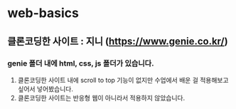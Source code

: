 # web-basics
## 클론코딩한 사이트 : 지니 (https://www.genie.co.kr/)
### genie 폴더 내에 html, css, js 폴더가 있습니다.
1. 클론코딩한 사이트 내에 scroll to top 기능이 없지만 수업에서 배운 걸 적용해보고 싶어서 넣어봤습니다.
2. 클론코딩한 사이트는 반응형 웹이 아니라서 적용하지 않았습니다.
